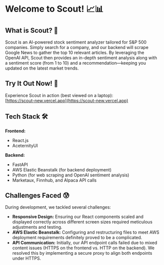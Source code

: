 # Welcome to Scout! 📈📊

## What is Scout? 🤔

Scout is an AI-powered stock sentiment analyzer tailored for S&P 500 companies. Simply search for a company, and our backend will scrape Google News to gather the top 10 relevant articles. By leveraging the OpenAI API, Scout then provides an in-depth sentiment analysis along with a sentiment score (from 1 to 10) and a recommendation—keeping you updated on the latest market trends.

## Try It Out Now! 🤩

Experience Scout in action (best viewed on a laptop):  
[https://scout-new.vercel.app](https://scout-new.vercel.app)

## Tech Stack 🛠️

**Frontend:**
- React.js
- AceternityUI

**Backend:**
- FastAPI
- AWS Elastic Beanstalk (for backend deployment)
- Python (for web scraping and OpenAI sentiment analysis)
- Marketaux, Finnhub, and Alpaca API calls

## Challenges Faced 😰

During development, we tackled several challenges:

- **Responsive Design:** Ensuring our React components scaled and displayed correctly across different screen sizes required meticulous adjustments and testing.
- **AWS Elastic Beanstalk:** Configuring and restructuring files to meet AWS deployment requirements definitely proved to be a complicated.
- **API Communication:** Initially, our API endpoint calls failed due to mixed content issues (HTTPS on the frontend vs. HTTP on the backend). We resolved this by implementing a secure proxy to align both endpoints under HTTPS.
